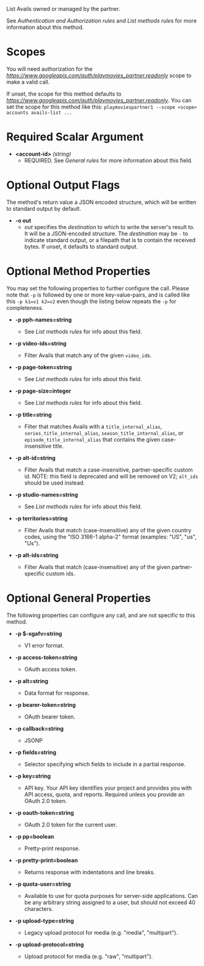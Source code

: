 List Avails owned or managed by the partner.

See _Authentication and Authorization rules_ and
_List methods rules_ for more information about this method.
# Scopes

You will need authorization for the *https://www.googleapis.com/auth/playmovies_partner.readonly* scope to make a valid call.

If unset, the scope for this method defaults to *https://www.googleapis.com/auth/playmovies_partner.readonly*.
You can set the scope for this method like this: `playmoviespartner1 --scope <scope> accounts avails-list ...`
# Required Scalar Argument
* **&lt;account-id&gt;** *(string)*
    - REQUIRED. See _General rules_ for more information about this field.

# Optional Output Flags

The method's return value a JSON encoded structure, which will be written to standard output by default.

* **-o out**
    - *out* specifies the *destination* to which to write the server's result to.
      It will be a JSON-encoded structure.
      The *destination* may be `-` to indicate standard output, or a filepath that is to contain the received bytes.
      If unset, it defaults to standard output.
# Optional Method Properties

You may set the following properties to further configure the call. Please note that `-p` is followed by one 
or more key-value-pairs, and is called like this `-p k1=v1 k2=v2` even though the listing below repeats the
`-p` for completeness.

* **-p pph-names=string**
    - See _List methods rules_ for info about this field.

* **-p video-ids=string**
    - Filter Avails that match any of the given `video_id`s.

* **-p page-token=string**
    - See _List methods rules_ for info about this field.

* **-p page-size=integer**
    - See _List methods rules_ for info about this field.

* **-p title=string**
    - Filter that matches Avails with a `title_internal_alias`,
        `series_title_internal_alias`, `season_title_internal_alias`,
        or `episode_title_internal_alias` that contains the given
        case-insensitive title.

* **-p alt-id=string**
    - Filter Avails that match a case-insensitive, partner-specific custom id.
        NOTE: this field is deprecated and will be removed on V2; `alt_ids`
        should be used instead.

* **-p studio-names=string**
    - See _List methods rules_ for info about this field.

* **-p territories=string**
    - Filter Avails that match (case-insensitive) any of the given country codes,
        using the &#34;ISO 3166-1 alpha-2&#34; format (examples: &#34;US&#34;, &#34;us&#34;, &#34;Us&#34;).

* **-p alt-ids=string**
    - Filter Avails that match (case-insensitive) any of the given partner-specific custom ids.

# Optional General Properties

The following properties can configure any call, and are not specific to this method.

* **-p $-xgafv=string**
    - V1 error format.

* **-p access-token=string**
    - OAuth access token.

* **-p alt=string**
    - Data format for response.

* **-p bearer-token=string**
    - OAuth bearer token.

* **-p callback=string**
    - JSONP

* **-p fields=string**
    - Selector specifying which fields to include in a partial response.

* **-p key=string**
    - API key. Your API key identifies your project and provides you with API access, quota, and reports. Required unless you provide an OAuth 2.0 token.

* **-p oauth-token=string**
    - OAuth 2.0 token for the current user.

* **-p pp=boolean**
    - Pretty-print response.

* **-p pretty-print=boolean**
    - Returns response with indentations and line breaks.

* **-p quota-user=string**
    - Available to use for quota purposes for server-side applications. Can be any arbitrary string assigned to a user, but should not exceed 40 characters.

* **-p upload-type=string**
    - Legacy upload protocol for media (e.g. &#34;media&#34;, &#34;multipart&#34;).

* **-p upload-protocol=string**
    - Upload protocol for media (e.g. &#34;raw&#34;, &#34;multipart&#34;).
